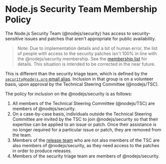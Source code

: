 # Node.js Security Team Membership Policy

The Node.js Security Team (@nodejs/security) has
access to security-sensitive issues and patches that aren't appropriate for
public availability.

> Note: Due to implementation details and a bit of human error, the list of
> people with access to the security patches isn't 100% in line with the
> @nodejs/security membership. See the [membership list](./security_team_members.md)
> for details. This situation is intended to be corrected in the near future.

This is different than the security triage team, which is defined by the
[`security@nodejs.org` email alias](https://github.com/nodejs/email/blob/master/iojs.org/aliases.json).
Inclusion in that group is on a volunteer basis, upon approval by the Technical
Steering Committee (@nodejs/TSC).

The policy for inclusion on the @nodejs/security is as follows:

1. All members of the Technical Steering Committee (@nodejs/TSC) are
   members of @nodejs/security.
2. On a case-by-case basis, individuals outside the Technical Steering Committee
   are invited by the TSC to join @nodejs/security so that their expertise can
   be applied to an issue or patch. Once their assistance is no longer required
   for a particular issue or patch, they are removed from the team.
3. Members of the [release team](https://github.com/nodejs/node#release-team)
   who are not also members of the TSC are also members of @nodejs/security, as
   they need access to the patches in order to produce releases.
4. Members of the security triage team are members of @nodejs/security.
